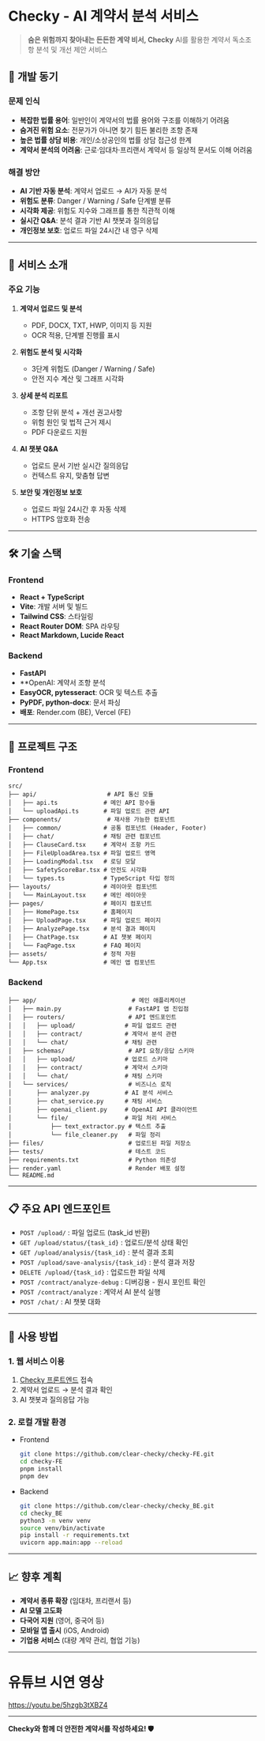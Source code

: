 # Checky - AI 계약서 분석 서비스

> **숨은 위험까지 찾아내는 든든한 계약 비서, Checky**
> AI를 활용한 계약서 독소조항 분석 및 개선 제안 서비스

## 🎯 개발 동기

### 문제 인식

* **복잡한 법률 용어**: 일반인이 계약서의 법률 용어와 구조를 이해하기 어려움
* **숨겨진 위험 요소**: 전문가가 아니면 찾기 힘든 불리한 조항 존재
* **높은 법률 상담 비용**: 개인/소상공인의 법률 상담 접근성 한계
* **계약서 분석의 어려움**: 근로·임대차·프리랜서 계약서 등 일상적 문서도 이해 어려움

### 해결 방안

* **AI 기반 자동 분석**: 계약서 업로드 → AI가 자동 분석
* **위험도 분류**: Danger / Warning / Safe 단계별 분류
* **시각화 제공**: 위험도 지수와 그래프를 통한 직관적 이해
* **실시간 Q\&A**: 분석 결과 기반 AI 챗봇과 질의응답
* **개인정보 보호**: 업로드 파일 24시간 내 영구 삭제

---

## 🚀 서비스 소개

### 주요 기능

1. **계약서 업로드 및 분석**

   * PDF, DOCX, TXT, HWP, 이미지 등 지원
   * OCR 적용, 단계별 진행률 표시

2. **위험도 분석 및 시각화**

   * 3단계 위험도 (Danger / Warning / Safe)
   * 안전 지수 계산 및 그래프 시각화

3. **상세 분석 리포트**

   * 조항 단위 분석 + 개선 권고사항
   * 위험 원인 및 법적 근거 제시
   * PDF 다운로드 지원

4. **AI 챗봇 Q\&A**

   * 업로드 문서 기반 실시간 질의응답
   * 컨텍스트 유지, 맞춤형 답변

5. **보안 및 개인정보 보호**

   * 업로드 파일 24시간 후 자동 삭제
   * HTTPS 암호화 전송

---

## 🛠 기술 스택

### Frontend

* **React + TypeScript**
* **Vite**: 개발 서버 및 빌드
* **Tailwind CSS**: 스타일링
* **React Router DOM**: SPA 라우팅
* **React Markdown, Lucide React**

### Backend

* **FastAPI**
* **OpenAI: 계약서 조항 분석
* **EasyOCR, pytesseract**: OCR 및 텍스트 추출
* **PyPDF, python-docx**: 문서 파싱
* **배포**: Render.com (BE), Vercel (FE)

---

## 📁 프로젝트 구조

### Frontend

```
src/
├── api/                    # API 통신 모듈
│   ├── api.ts             # 메인 API 함수들
│   └── uploadApi.ts       # 파일 업로드 관련 API
├── components/             # 재사용 가능한 컴포넌트
│   ├── common/            # 공통 컴포넌트 (Header, Footer)
│   ├── chat/              # 채팅 관련 컴포넌트
│   ├── ClauseCard.tsx     # 계약서 조항 카드
│   ├── FileUploadArea.tsx # 파일 업로드 영역
│   ├── LoadingModal.tsx   # 로딩 모달
│   ├── SafetyScoreBar.tsx # 안전도 시각화
│   └── types.ts           # TypeScript 타입 정의
├── layouts/               # 레이아웃 컴포넌트
│   └── MainLayout.tsx     # 메인 레이아웃
├── pages/                 # 페이지 컴포넌트
│   ├── HomePage.tsx       # 홈페이지
│   ├── UploadPage.tsx     # 파일 업로드 페이지
│   ├── AnalyzePage.tsx    # 분석 결과 페이지
│   ├── ChatPage.tsx       # AI 챗봇 페이지
│   └── FaqPage.tsx        # FAQ 페이지
├── assets/                # 정적 자원
└── App.tsx                # 메인 앱 컴포넌트
```

### Backend

```
├── app/                           # 메인 애플리케이션
│   ├── main.py                   # FastAPI 앱 진입점
│   ├── routers/                  # API 엔드포인트
│   │   ├── upload/              # 파일 업로드 관련
│   │   ├── contract/            # 계약서 분석 관련
│   │   └── chat/                # 채팅 관련
│   ├── schemas/                  # API 요청/응답 스키마
│   │   ├── upload/              # 업로드 스키마
│   │   ├── contract/            # 계약서 스키마
│   │   └── chat/                # 채팅 스키마
│   └── services/                 # 비즈니스 로직
│       ├── analyzer.py          # AI 분석 서비스
│       ├── chat_service.py      # 채팅 서비스
│       ├── openai_client.py     # OpenAI API 클라이언트
│       └── file/                # 파일 처리 서비스
│           ├── text_extractor.py # 텍스트 추출
│           └── file_cleaner.py   # 파일 정리
├── files/                        # 업로드된 파일 저장소
├── tests/                        # 테스트 코드
├── requirements.txt              # Python 의존성
├── render.yaml                   # Render 배포 설정
└── README.md
```

---

## 📋 주요 API 엔드포인트

* `POST /upload/` : 파일 업로드 (task\_id 반환)
* `GET /upload/status/{task_id}` : 업로드/분석 상태 확인
* `GET /upload/analysis/{task_id}` : 분석 결과 조회
* `POST /upload/save-analysis/{task_id}` : 분석 결과 저장
* `DELETE /upload/{task_id}` : 업로드한 파일 삭제
* `POST /contract/analyze-debug` : 디버깅용 - 원시 포인트 확인
* `POST /contract/analyze` : 계약서 AI 분석 실행
* `POST /chat/` : AI 챗봇 대화

---

## 🚀 사용 방법

### 1. 웹 서비스 이용

1. [Checky 프론트엔드](https://checky-kappa.vercel.app) 접속
2. 계약서 업로드 → 분석 결과 확인
3. AI 챗봇과 질의응답 가능

### 2. 로컬 개발 환경

* Frontend

  ```bash
  git clone https://github.com/clear-checky/checky-FE.git
  cd checky-FE
  pnpm install
  pnpm dev
  ```
* Backend

  ```bash
  git clone https://github.com/clear-checky/checky_BE.git
  cd checky_BE
  python3 -m venv venv
  source venv/bin/activate
  pip install -r requirements.txt
  uvicorn app.main:app --reload
  ```

---

## 📈 향후 계획

* **계약서 종류 확장** (임대차, 프리랜서 등)
* **AI 모델 고도화**
* **다국어 지원** (영어, 중국어 등)
* **모바일 앱 출시** (iOS, Android)
* **기업용 서비스** (대량 계약 관리, 협업 기능)

---


# 유튜브 시연 영상
https://youtu.be/5hzgb3tXBZ4


---

**Checky와 함께 더 안전한 계약서를 작성하세요! 🛡️**
